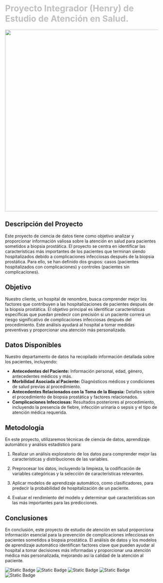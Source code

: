 #  <h1 style="color:silver;">Proyecto Integrador (Henry) de Estudio de Atención en Salud.</h1>

<img src="salud.jpg" width="1000" height="600">



## Descripción del Proyecto

Este proyecto de ciencia de datos tiene como objetivo analizar y proporcionar información valiosa sobre la atención en salud para pacientes sometidos a biopsia prostática. El proyecto se centra en identificar las características más importantes de los pacientes que terminan siendo hospitalizados debido a complicaciones infecciosas después de la biopsia prostática. Para ello, se han definido dos grupos: casos (pacientes hospitalizados con complicaciones) y controles (pacientes sin complicaciones).

## Objetivo

Nuestro cliente, un hospital de renombre, busca comprender mejor los factores que contribuyen a las hospitalizaciones de pacientes después de la biopsia prostática. El objetivo principal es identificar características específicas que puedan predecir con precisión si un paciente correrá un riesgo significativo de complicaciones infecciosas después del procedimiento. Este análisis ayudará al hospital a tomar medidas preventivas y proporcionar una atención más personalizada.

## Datos Disponibles

Nuestro departamento de datos ha recopilado información detallada sobre los pacientes, incluyendo:

- **Antecedentes del Paciente:** Información personal, edad, género, antecedentes médicos y más.
- **Morbilidad Asociada al Paciente:** Diagnósticos médicos y condiciones de salud previas al procedimiento.
- **Antecedentes Relacionados con la Toma de la Biopsia:** Detalles sobre el procedimiento de biopsia prostática y factores relacionados.
- **Complicaciones Infecciosas:** Resultados posteriores al procedimiento, incluyendo la presencia de fiebre, infección urinaria o sepsis y el tipo de atención médica requerida.

## Metodología

En este proyecto, utilizaremos técnicas de ciencia de datos, aprendizaje automático y análisis estadístico para:

1. Realizar un análisis exploratorio de los datos para comprender mejor las características y distribuciones de las variables.

2. Preprocesar los datos, incluyendo la limpieza, la codificación de variables categóricas y la selección de características relevantes.

3. Aplicar modelos de aprendizaje automático, como clasificadores, para predecir la probabilidad de hospitalización de un paciente.

4. Evaluar el rendimiento del modelo y determinar qué características son las más importantes para las predicciones.



## Conclusiones

En conclusión, este proyecto de estudio de atención en salud proporciona información esencial para la prevención de complicaciones infecciosas en pacientes sometidos a biopsia prostática. El análisis de datos y los modelos de aprendizaje automático identifican factores clave que pueden ayudar al hospital a tomar decisiones más informadas y proporcionar una atención médica más personalizada, mejorando así la calidad de la atención al paciente.



![Static Badge](https://img.shields.io/badge/Python-green)
![Static Badge](https://img.shields.io/badge/Data%20Science-teal)
![Static Badge](https://img.shields.io/badge/Henry-yellow)
![Static Badge](https://img.shields.io/badge/Pandas-blue)
![Static Badge](https://img.shields.io/badge/Numpy-aqua)


